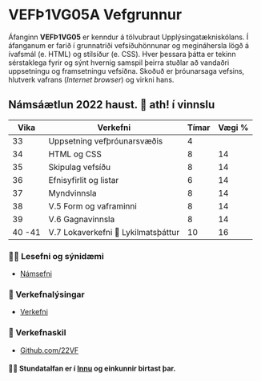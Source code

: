 # VEFÞ1VG05A Vefgrunnur

Áfanginn **VEFÞ1VG05** er kenndur á tölvubraut Upplýsingatækniskólans. Í áfanganum er farið í grunnatriði vefsíðuhönnunar og megináhersla lögð á ívafsmál (e. HTML) og stílsíður (e. CSS). Hver þessara þátta er tekinn sérstaklega fyrir og sýnt hvernig samspil þeirra stuðlar að vandaðri uppsetningu og framsetningu vefsíðna. Skoðuð er þróunarsaga vefsins, hlutverk vafrans (_Internet browser_) og virkni hans.

## Námsáætlun 2022 haust. 👋 ath! í vinnslu

| Vika  | Verkefni   | Tímar | Vægi % |
|---|---|---|---|
| 33  | Uppsetning vefþróunarsvæðis | 4  |    |
| 34  | HTML og CSS  | 8  | 14  |
| 35  | Skipulag vefsíðu | 8  | 14  |
| 36  | Efnisyfirlit og listar | 6 | 14  |
| 37  | Myndvinnsla | 8  | 14  |
| 38  | V.5 Form og vaframinni | 8 | 14  |
| 39  | V.6 Gagnavinnsla | 8 | 14  |
| 40 -41  | V.7 Lokaverkefni 🍿 Lykilmatsþáttur | 10 | 16  |


### 👩‍💻 Lesefni og sýnidæmi

* [Námsefni](https://github.com/vefgrunnur/namsefni/)

### 🧙 Verkefnalýsingar
* [Verkefni](https://github.com/vefgrunnur/verkefni/)


### 🌈 Verkefnaskil

* [Github.com/22VF](https://github.com/22vf)

#### 🙋‍♀️ Stundatalfan er í [Innu](https://r.inna.is/) og einkunnir birtast þar.

<!--
Remember, you can do mighty things with the power of [Markdown](https://docs.github.com/github/writing-on-github/getting-started-with-writing-and-formatting-on-github/basic-writing-and-formatting-syntax)

-->
